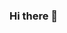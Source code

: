 ### Hi there 👋

<!--
**GuaiMiu/GuaiMiu** is a ✨ _special_ ✨ repository because its `README.md` (this file) appears on your GitHub profile.
![Visitor Count](https://profile-counter.glitch.me/GuaiMiu/count.svg)
Here are some ideas to get you started:

- 🔭 I’m currently working on ...
- 🌱 I’m currently learning ...
- 👯 I’m looking to collaborate on ...
- 🤔 I’m looking for help with ...
- 💬 Ask me about ...
- 📫 How to reach me: ...
- 😄 Pronouns: ...
- ⚡ Fun fact: ...
-->
